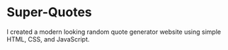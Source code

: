 # Super-Quotes
I created a modern looking random quote generator website using simple HTML, CSS, and JavaScript. 
